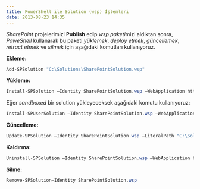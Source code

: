 ```yaml
---
title: PowerShell ile Solution (wsp) İşlemleri
date: 2013-08-23 14:35
---
```


*SharePoint* projelerimizi **Publish** edip *wsp paketi*mizi aldıktan sonra, *PoweShell* kullanarak bu paketi *yüklemek*, *deploy etmek*, *güncellemek*, *retract etmek* ve *silmek* için aşağıdaki komutları kullanıyoruz.

<!--more-->
**Ekleme:**
```powershell
Add-SPSolution "C:\Solutions\SharePointSolution.wsp"
```
**Yükleme:**
```powershell
Install-SPSolution –Identity SharePointSolution.wsp –WebApplication http://url –GACDeployment
```
Eğer *sandboxed* bir solution yükleyeceksek aşağıdaki komutu kullanıyoruz:
```powershell
Install-SPUserSolution –Identity SharePointSolution.wsp –WebApplication http://url –GACDeployment
```
**Güncelleme:**
```powershell
Update-SPSolution –Identity SharePointSolution.wsp –LiteralPath "C:\Solutions\SharePointSolution.wsp" –GacDeployment
```
**Kaldırma:**
```powershell
Uninstall-SPSolution –Identity SharePointSolution.wsp –WebApplication http://url
```
**Silme:**
```powershell
Remove-SPSolution–Identity SharePointSolution.wsp
```
